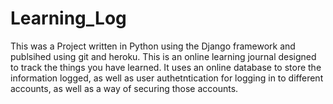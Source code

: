# Learning_Log
This was a Project written in Python using the Django framework and publsihed using git and heroku. This is an online learning journal designed to track the things you have learned. It uses an online database to store the information logged, as well as user authetntication for logging in to different accounts, as well as a way of securing those accounts.
